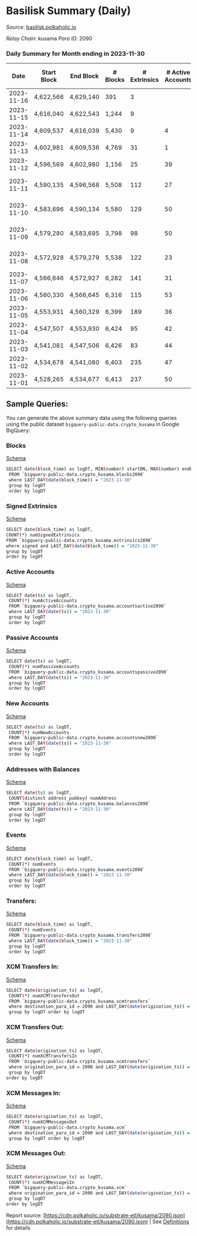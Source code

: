 # Basilisk Summary (Daily)

_Source_: [basilisk.polkaholic.io](https://basilisk.polkaholic.io)

*Relay Chain*: kusama
*Para ID*: 2090



### Daily Summary for Month ending in 2023-11-30


| Date    | Start Block | End Block | # Blocks | # Extrinsics | # Active Accounts | # Passive Accounts | # New Accounts | # Addresses | # Events  | # Transfers ($USD) | # XCM Transfers In ($USD) | # XCM Transfers Out ($USD) | # XCM In | # XCM Out | Issues |
|---------|-------------|-----------|----------|--------------|-------------------|--------------------|----------------|-------------|-----------|--------------------|---------------------------|----------------------------|----------|-----------|--------|
| 2023-11-16 | 4,622,566 | 4,629,140 | 391 | 3 |  |  |  |  | 1,232 | 5 ($849.10) |   |   |  |  |  |
| 2023-11-15 | 4,616,040 | 4,622,543 | 1,244 | 9 |  |  |  |  | 4,013 | 22 ($17.12) | 9 ($2,014.98) | 4 ($223.55) | 14 | 12 |  |
| 2023-11-14 | 4,609,537 | 4,616,039 | 5,430 | 9 | 4 | 5 | 2 | 18,667 | 1,226 | 20 ($3,026.81) | 10 ($3,156.85) | 9 ($327.28) | 13 | 10 |  |
| 2023-11-13 | 4,602,981 | 4,609,536 | 4,769 | 31 | 1 | 1 |  | 18,666 | 5,644 | 66 ($6,324.41) | 14 ($5,290.22) | 6 ($3,263.18) | 16 | 17 |  |
| 2023-11-12 | 4,596,569 | 4,602,980 | 1,156 | 25 | 39 | 9 | 1 | 18,664 | 3,776 | 30 ($2,556.71) | 14 ($17,382.50) | 11 ($4,245.73) | 25 | 44 |  |
| 2023-11-11 | 4,590,135 | 4,596,568 | 5,508 | 112 | 27 | 8 |  | 18,665 | 18,686 | 257 ($28,677.00) | 13 ($1,465.73) | 8 ($3,911.43) | 15 | 18 | 926 missing (14.39%) |
| 2023-11-10 | 4,583,696 | 4,590,134 | 5,580 | 129 | 50 | 12 |  | 18,666 | 18,510 | 464 ($6,058.54) | 7 ($366.47) | 13 ($2,544.91) | 11 | 13 | 859 missing (13.34%) |
| 2023-11-09 | 4,579,280 | 4,583,695 | 3,798 | 98 | 50 | 14 | 1 | 18,666 | 13,670 | 291 ($21,690.48) | 13 ($2,877.83) | 29 ($2,522.44) | 18 | 31 | 618 missing (14.00%) |
| 2023-11-08 | 4,572,928 | 4,579,279 | 5,538 | 122 | 23 | 6 | 2 | 18,666 | 18,956 | 276 ($8,009.74) | 14 ($1,600.65) | 23 ($5,112.76) | 22 | 33 | 814 missing (12.82%) |
| 2023-11-07 | 4,566,646 | 4,572,927 | 6,282 | 141 | 31 | 11 |  | 18,664 | 21,923 | 408 ($18,505.82) | 9 ($614.59) | 21 ($584.00) | 41 | 47 |  |
| 2023-11-06 | 4,560,330 | 4,566,645 | 6,316 | 115 | 53 | 12 | 1 | 18,660 | 19,762 | 358 ($14,971.66) | 7 ($3,252.64) | 20 ($1,970.46) | 12 | 24 |  |
| 2023-11-05 | 4,553,931 | 4,560,329 | 6,399 | 189 | 36 | 8 |  | 18,659 | 22,800 | 436 ($20,178.90) | 19 ($5,289.99) | 41  | 31 | 85 |  |
| 2023-11-04 | 4,547,507 | 4,553,930 | 6,424 | 95 | 42 | 11 | 1 | 18,659 | 21,329 | 221 ($4,587.17) | 13 ($2,199.66) | 32 ($1,763.22) | 19 | 33 |  |
| 2023-11-03 | 4,541,081 | 4,547,506 | 6,426 | 83 | 44 | 13 | 2 | 18,658 | 17,815 | 246 ($1,672.15) | 8 ($375.46) | 13 ($1,339.68) | 8 | 15 |  |
| 2023-11-02 | 4,534,678 | 4,541,080 | 6,403 | 235 | 47 | 17 | 6 | 18,658 | 23,166 | 814 ($44,462.21) | 13 ($3,749.06) | 18 ($18,808.89) | 23 | 25 |  |
| 2023-11-01 | 4,528,265 | 4,534,677 | 6,413 | 237 | 50 | 13 |  | 18,653 | 23,948 | 688 ($36,210.04) | 16 ($3,714.36) | 31 ($5,402.62) | 19 | 32 |  |

## Sample Queries:
You can generate the above summary data using the following queries using the public dataset `bigquery-public-data.crypto_kusama` in Google BigQuery:


### Blocks 

[Schema](https://github.com/colorfulnotion/substrate-etl/blob/main/schema/blocks.json)

```bash
SELECT date(block_time) as logDT, MIN(number) startBN, MAX(number) endBN, COUNT(*) numBlocks 
 FROM `bigquery-public-data.crypto_kusama.blocks2090`  
 where LAST_DAY(date(block_time)) = "2023-11-30" 
 group by logDT 
 order by logDT
```

### Signed Extrinsics 

[Schema](https://github.com/colorfulnotion/substrate-etl/blob/main/schema/extrinsics.json)

```bash
SELECT date(block_time) as logDT, 
COUNT(*) numSignedExtrinsics 
FROM `bigquery-public-data.crypto_kusama.extrinsics2090`  
where signed and LAST_DAY(date(block_time)) = "2023-11-30" 
group by logDT 
order by logDT
```

### Active Accounts 

[Schema](https://github.com/colorfulnotion/substrate-etl/blob/main/schema/accountsactive.json)

```bash
SELECT date(ts) as logDT, 
 COUNT(*) numActiveAccounts 
 FROM `bigquery-public-data.crypto_kusama.accountsactive2090` 
 where LAST_DAY(date(ts)) = "2023-11-30" 
 group by logDT 
 order by logDT
```

### Passive Accounts 

[Schema](https://github.com/colorfulnotion/substrate-etl/blob/main/schema/accountspassive.json)

```bash
SELECT date(ts) as logDT, 
 COUNT(*) numPassiveAccounts 
 FROM `bigquery-public-data.crypto_kusama.accountspassive2090` 
 where LAST_DAY(date(ts)) = "2023-11-30" 
 group by logDT 
 order by logDT
```

### New Accounts 

[Schema](https://github.com/colorfulnotion/substrate-etl/blob/main/schema/accountsnew.json)

```bash
SELECT date(ts) as logDT, 
 COUNT(*) numNewAccounts 
 FROM `bigquery-public-data.crypto_kusama.accountsnew2090` 
 where LAST_DAY(date(ts)) = "2023-11-30" 
 group by logDT
 order by logDT
```

### Addresses with Balances 

[Schema](https://github.com/colorfulnotion/substrate-etl/blob/main/schema/balances.json)

```bash
SELECT date(ts) as logDT,
 COUNT(distinct address_pubkey) numAddress 
 FROM `bigquery-public-data.crypto_kusama.balances2090` 
 where LAST_DAY(date(ts)) = "2023-11-30" 
 group by logDT 
 order by logDT
```

### Events 

[Schema](https://github.com/colorfulnotion/substrate-etl/blob/main/schema/events.json)

```bash
SELECT date(block_time) as logDT, 
 COUNT(*) numEvents 
 FROM `bigquery-public-data.crypto_kusama.events2090` 
 where LAST_DAY(date(block_time)) = "2023-11-30" 
 group by logDT 
 order by logDT
```

### Transfers:

[Schema](https://github.com/colorfulnotion/substrate-etl/blob/main/schema/transfers.json)

```bash
SELECT date(block_time) as logDT, 
 COUNT(*) numEvents 
 FROM `bigquery-public-data.crypto_kusama.transfers2090` 
 where LAST_DAY(date(block_time)) = "2023-11-30" 
 group by logDT 
 order by logDT
```

### XCM Transfers In: 

[Schema](https://github.com/colorfulnotion/substrate-etl/blob/main/schema/xcmtransfers.json)

```bash
SELECT date(origination_ts) as logDT, 
 COUNT(*) numXCMTransfersOut 
 FROM `bigquery-public-data.crypto_kusama.xcmtransfers` 
 where destination_para_id = 2090 and LAST_DAY(date(origination_ts)) = "2023-11-30" 
 group by logDT order by logDT
```

### XCM Transfers Out: 

[Schema](https://github.com/colorfulnotion/substrate-etl/blob/main/schema/xcmtransfers.json)

```bash
SELECT date(origination_ts) as logDT, 
 COUNT(*) numXCMTransfersIn 
 FROM `bigquery-public-data.crypto_kusama.xcmtransfers` 
 where origination_para_id = 2090 and LAST_DAY(date(origination_ts)) = "2023-11-30" 
 group by logDT 
order by logDT
```

### XCM Messages In: 

[Schema](https://github.com/colorfulnotion/substrate-etl/blob/main/schema/xcm.json)

```bash
SELECT date(origination_ts) as logDT, 
 COUNT(*) numXCMMessagesOut 
 FROM `bigquery-public-data.crypto_kusama.xcm` 
 where destination_para_id = 2090 and LAST_DAY(date(origination_ts)) = "2023-11-30" 
 group by logDT order by logDT
```

### XCM Messages Out: 

[Schema](https://github.com/colorfulnotion/substrate-etl/blob/main/schema/xcm.json)

```bash
SELECT date(origination_ts) as logDT, 
 COUNT(*) numXCMMessagesIn 
 FROM `bigquery-public-data.crypto_kusama.xcm` 
 where origination_para_id = 2090 and LAST_DAY(date(origination_ts)) = "2023-11-30" 
 group by logDT 
order by logDT
```


Report source: [https://cdn.polkaholic.io/substrate-etl/kusama/2090.json](https://cdn.polkaholic.io/substrate-etl/kusama/2090.json) | See [Definitions](/DEFINITIONS.md) for details
